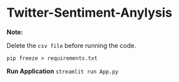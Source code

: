 # Twitter-Sentiment-Anylysis

**Note:**

Delete the ```csv file``` before running the code.

```pip freeze > requirements.txt```

**Run Application**
```streamlit run App.py```

